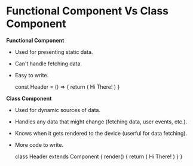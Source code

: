 # Functional Component Vs Class Component

**Functional Component**

- Used for presenting static data.
- Can't handle fetching data.
- Easy to write.

    const Header = () => {
      return (
        <Text>Hi There!</Text>
      )
    }

**Class Component**

- Used for dynamic sources of data.
- Handles any data that might change (fetching data, user events, etc.).
- Knows when it gets rendered to the device (userful for data fetching).
- More code to write.

    class Header extends Component {
      render() {
        return (
          <Text>Hi There!</Text>
        )
      }
    }
